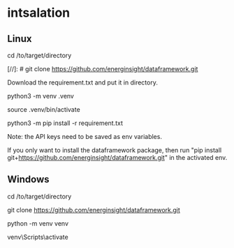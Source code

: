 # intsalation


## Linux
cd /to/target/directory

[//]: # git clone https://github.com/energinsight/dataframework.git

Download the requirement.txt and put it in directory.

python3 -m venv .venv

source .venv/bin/activate

python3 -m pip install -r requirement.txt

Note: the API keys need to be saved as env variables.

If you only want to install the dataframework package, then run "pip install git+https://github.com/energinsight/dataframework.git" in the activated env.



## Windows
cd /to/target/directory

git clone https://github.com/energinsight/dataframework.git

python -m venv venv

venv\Scripts\activate
